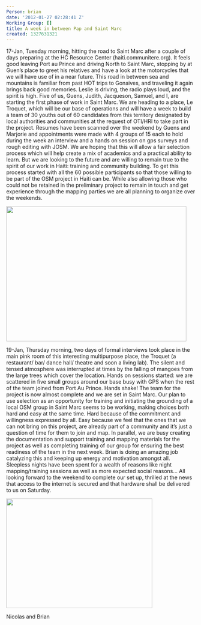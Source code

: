 ```yaml
---
Person: brian
date: '2012-01-27 02:28:41 Z'
Working Group: []
title: A week in between Pap and Saint Marc
created: 1327631321
---
```

<p>17-Jan, Tuesday morning, hitting the road to Saint Marc after a couple of days preparing at the HC Resource Center (haiti.communitere.org). It feels good leaving Port au Prince and driving North to Saint Marc, stopping by at Guen’s place to greet his relatives and have a look at the motorcycles that we will have use of in a near future. This road in between sea and mountains is familiar from past HOT trips to Gonaives, and traveling it again brings back good memories. Leslie is driving, the radio plays loud, and the spirit is high. Five of us, Guens, Judith, Jacqueson, Samuel, and I, are starting the first phase of work in Saint Marc. We are heading to a place, Le Troquet, which will be our base of operations and will have a week to build a team of 30 youths out of 60 candidates from this territory designated by local authorities and communities at the request of OTI/HRI to take part in the project. Resumes have been scanned over the weekend by Guens and Marjorie and appointments were made with 4 groups of 15 each to hold during the week an interview and a hands on session on gps surveys and rough editing with JOSM. We are hoping that this will allow a fair selection process which will help create a mix of academics and a practical ability to learn. But we are looking to the future and are willing to remain true to the spirit of our work in Haiti: training and community building. To get this process started with all the 60 possible participants so that those willing to be part of the OSM project in Haiti can be. While also allowing those who could not be retained in the preliminary project to remain in touch and get experience through the mapping parties we are all planning to organize over the weekends.</p><p><img class="image-large" src="/sites/default/files/styles/large/public/DSC00057_0_0.jpg?itok=XfgEtT-x" alt="" height="360" width="480"></p><p>19-Jan, Thursday morning, two days of formal interviews took place in the main pink room of this interesting multipurpose place, the Troquet (a restaurant/ bar/ dance hall/ theatre and soon a living lab). The silent and tensed atmosphere was interrupted at times by the falling of mangoes from the large trees which cover the location. Hands on sessions started: we are scattered in five small groups around our base busy with GPS when the rest of the team joined from Port Au Prince. Hands shake! The team for the project is now almost complete and we are set in Saint Marc. Our plan to use selection as an opportunity for training and initiating the grounding of a local OSM group in Saint Marc seems to be working, making choices both hard and easy at the same time. Hard because of the commitment and willingness expressed by all. Easy because we feel that the ones that we can not bring on this project, are already part of a community and it’s just a question of time for them to join and map. In parallel, we are busy creating the documentation and support training and mapping materials for the project as well as completing training of our group for ensuring the best readiness of the team in the next week. Brian is doing an amazing job catalyzing this and keeping up energy and motivation amongst all. Sleepless nights have been spent for a wealth of reasons like night mapping/training sessions as well as more expected social reasons... All looking forward to the weekend to complete our set up, thrilled at the news that access to the internet is secured and that hardware shall be delivered to us on Saturday.&nbsp;</p><p><img src="/sites/default/files/DSC00093_0.jpg" alt="" height="292" width="389"></p><p>Nicolas and Brian</p>
